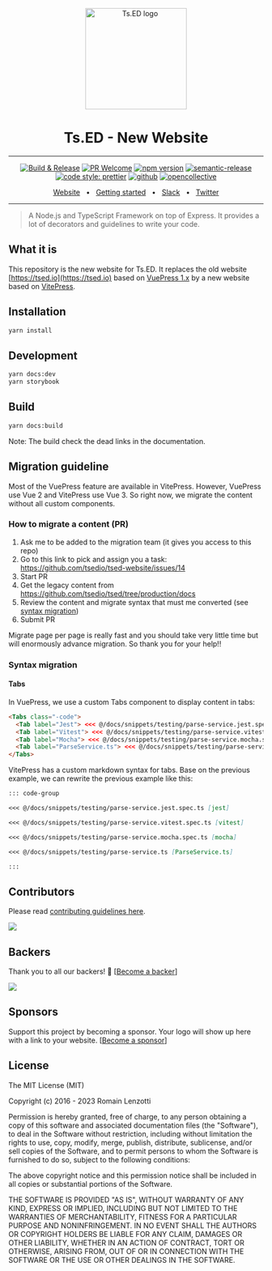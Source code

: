 <p style="text-align: center" align="center">
 <a href="https://tsed.io" target="_blank"><img src="https://tsed.io/tsed-og.png" width="200" alt="Ts.ED logo"/></a>
</p>

<div align="center">
   <h1>Ts.ED - New Website</h1>
   <hr />

[![Build & Release](https://github.com/tsedio/tsed/workflows/Build%20&%20Release/badge.svg)](https://github.com/tsedio/tsed/actions?query=workflow%3A%22Build+%26+Release%22)
[![PR Welcome](https://img.shields.io/badge/PRs-welcome-brightgreen.svg)](https://github.com/tsedio/tsed/blob/master/CONTRIBUTING.md)
[![npm version](https://badge.fury.io/js/%40tsed%2Fcommon.svg)](https://badge.fury.io/js/%40tsed%2Fcommon)
[![semantic-release](https://img.shields.io/badge/%20%20%F0%9F%93%A6%F0%9F%9A%80-semantic--release-e10079.svg)](https://github.com/semantic-release/semantic-release)
[![code style: prettier](https://img.shields.io/badge/code_style-prettier-ff69b4.svg?style=flat-square)](https://github.com/prettier/prettier)
[![github](https://img.shields.io/static/v1?label=Github%20sponsor&message=%E2%9D%A4&logo=GitHub&color=%23fe8e86)](https://github.com/sponsors/romakita)
[![opencollective](https://img.shields.io/static/v1?label=OpenCollective%20sponsor&message=%E2%9D%A4&logo=OpenCollective&color=%23fe8e86)](https://opencollective.com/tsed)

</div>

<div align="center">
  <a href="https://tsed.io/">Website</a>
  <span>&nbsp;&nbsp;•&nbsp;&nbsp;</span>
  <a href="https://tsed.io/getting-started/">Getting started</a>
  <span>&nbsp;&nbsp;•&nbsp;&nbsp;</span>
  <a href="https://api.tsed.io/rest/slack/tsedio/tsed">Slack</a>
  <span>&nbsp;&nbsp;•&nbsp;&nbsp;</span>
  <a href="https://twitter.com/TsED_io">Twitter</a>
</div>

<hr />

> A Node.js and TypeScript Framework on top of Express. It provides a lot of decorators and guidelines to write your code.

## What it is

This repository is the new website for Ts.ED. It replaces the old website [https://tsed.io](https://tsed.io) based on [VuePress 1.x](https://vuepress.vuejs.org/) by a new website based on [VitePress](https://vitepress.dev).

## Installation

```sh
yarn install
```

## Development

```sh
yarn docs:dev
yarn storybook
```

## Build

```sh
yarn docs:build
```

Note: The build check the dead links in the documentation.

## Migration guideline

Most of the VuePress feature are available in VitePress. However, VuePress use Vue 2 and VitePress use Vue 3.
So right now, we migrate the content without all custom components.

### How to migrate a content (PR)

1) Ask me to be added to the migration team (it gives you access to this repo)
1) Go to this link to pick and assign you a task: https://github.com/tsedio/tsed-website/issues/14
2) Start PR
3) Get the legacy content from https://github.com/tsedio/tsed/tree/production/docs
4) Review the content and migrate syntax that must me converted (see [syntax migration](#syntax-migration))
5) Submit PR

Migrate page per page is really fast and you should take very little time but will enormously advance migration. So thank you for your help!!

### Syntax migration
#### Tabs

In VuePress, we use a custom Tabs component to display content in tabs:

```html
<Tabs class="-code">
  <Tab label="Jest"> <<< @/docs/snippets/testing/parse-service.jest.spec.ts </Tab>
  <Tab label="Vitest"> <<< @/docs/snippets/testing/parse-service.vitest.spec.ts </Tab>
  <Tab label="Mocha"> <<< @/docs/snippets/testing/parse-service.mocha.spec.ts </Tab>
  <Tab label="ParseService.ts"> <<< @/docs/snippets/testing/parse-service.ts </Tab>
</Tabs>
```

VitePress has a custom markdown syntax for tabs. Base on the previous example, we can rewrite the previous example like this:

```markdown
::: code-group

<<< @/docs/snippets/testing/parse-service.jest.spec.ts [jest]

<<< @/docs/snippets/testing/parse-service.vitest.spec.ts [vitest]

<<< @/docs/snippets/testing/parse-service.mocha.spec.ts [mocha]

<<< @/docs/snippets/testing/parse-service.ts [ParseService.ts]

:::
```

## Contributors

Please read [contributing guidelines here](./CONTRIBUTING.md).

<a href="https://github.com/tsedio/tsed/graphs/contributors"><img src="https://opencollective.com/tsed/contributors.svg?width=890" /></a>

## Backers

Thank you to all our backers! 🙏 [[Become a backer](https://opencollective.com/tsed#backer)]

<a href="https://opencollective.com/tsed#backers" target="_blank"><img src="https://opencollective.com/tsed/tiers/backer.svg?width=890"></a>

## Sponsors

Support this project by becoming a sponsor. Your logo will show up here with a link to your website. [[Become a sponsor](https://opencollective.com/tsed#sponsor)]

## License

The MIT License (MIT)

Copyright (c) 2016 - 2023 Romain Lenzotti

Permission is hereby granted, free of charge, to any person obtaining a copy of this software and associated documentation files (the "Software"), to deal in the Software without restriction, including without limitation the rights to use, copy, modify, merge, publish, distribute, sublicense, and/or sell copies of the Software, and to permit persons to whom the Software is furnished to do so, subject to the following conditions:

The above copyright notice and this permission notice shall be included in all copies or substantial portions of the Software.

THE SOFTWARE IS PROVIDED "AS IS", WITHOUT WARRANTY OF ANY KIND, EXPRESS OR IMPLIED, INCLUDING BUT NOT LIMITED TO THE WARRANTIES OF MERCHANTABILITY, FITNESS FOR A PARTICULAR PURPOSE AND NONINFRINGEMENT. IN NO EVENT SHALL THE AUTHORS OR COPYRIGHT HOLDERS BE LIABLE FOR ANY CLAIM, DAMAGES OR OTHER LIABILITY, WHETHER IN AN ACTION OF CONTRACT, TORT OR OTHERWISE, ARISING FROM, OUT OF OR IN CONNECTION WITH THE SOFTWARE OR THE USE OR OTHER DEALINGS IN THE SOFTWARE.
